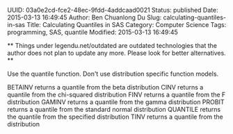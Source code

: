 UUID: 03a0e2cd-fce2-48ec-9fdd-4addcaad0021
Status: published
Date: 2015-03-13 16:49:45
Author: Ben Chuanlong Du
Slug: calculating-quantiles-in-sas
Title: Calculating Quantiles in SAS
Category: Computer Science
Tags: programming, SAS, quantile
Modified: 2015-03-13 16:49:45

**
Things under legendu.net/outdated are outdated technologies 
that the author does not plan to update any more. 
Please look for better alternatives.
**



Use the quantile function. Don't use distribution specific function models.


BETAINV
returns a quantile from the beta distribution
CINV
returns a quantile from the chi-squared distribution
FINV
returns a quantile from the F distribution
GAMINV
returns a quantile from the gamma distribution
PROBIT
returns a quantile from the standard normal distribution
QUANTILE
returns the quantile from the specified distribution
TINV
returns a quantile from the  distribution
